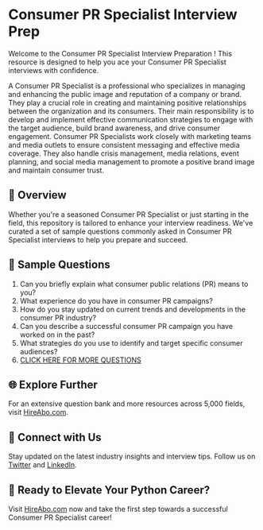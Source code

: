 # Consumer PR Specialist Interview Prep

Welcome to the Consumer PR Specialist Interview Preparation ! This resource is designed to help you ace your Consumer PR Specialist interviews with confidence.

A Consumer PR Specialist is a professional who specializes in managing and enhancing the public image and reputation of a company or brand. They play a crucial role in creating and maintaining positive relationships between the organization and its consumers. Their main responsibility is to develop and implement effective communication strategies to engage with the target audience, build brand awareness, and drive consumer engagement. Consumer PR Specialists work closely with marketing teams and media outlets to ensure consistent messaging and effective media coverage. They also handle crisis management, media relations, event planning, and social media management to promote a positive brand image and maintain consumer trust.

## 🚀 Overview

Whether you're a seasoned Consumer PR Specialist or just starting in the field, this repository is tailored to enhance your interview readiness. We've curated a set of sample questions commonly asked in Consumer PR Specialist interviews to help you prepare and succeed.

## 📝 Sample Questions

1. Can you briefly explain what consumer public relations (PR) means to you?
2. What experience do you have in consumer PR campaigns?
3. How do you stay updated on current trends and developments in the consumer PR industry?
4. Can you describe a successful consumer PR campaign you have worked on in the past?
5. What strategies do you use to identify and target specific consumer audiences?
6. [CLICK HERE FOR MORE QUESTIONS](https://hireabo.com/job/8_1_39/Consumer%20PR%20Specialist)

## 🌐 Explore Further

For an extensive question bank and more resources across 5,000 fields, visit [HireAbo.com](https://www.hireabo.com).

## 📱 Connect with Us

Stay updated on the latest industry insights and interview tips. Follow us on [Twitter](https://twitter.com/hireabo) and [LinkedIn](https://www.linkedin.com/in/hire-abo-3609972a8/).

## 🚀 Ready to Elevate Your Python Career?

Visit [HireAbo.com](https://www.hireabo.com) now and take the first step towards a successful Consumer PR Specialist career!